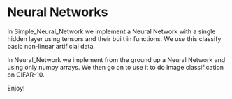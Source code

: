 # Neural Networks

In Simple_Neural_Network we implement a Neural Network with a single hidden layer using tensors and their built in functions. We use this classify basic non-linear artificial data.

In Neural_Network we implement from the ground up a Neural Network and using only numpy arrays. We then go on to use it to do image classification on CIFAR-10.

Enjoy!
